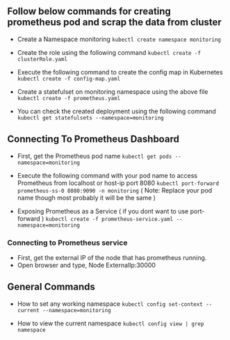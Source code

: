 ## Follow  below commands for creating prometheus pod and scrap the data from cluster 

 - Create a Namespace monitoring 
 ``` kubectl create namespace monitoring ```
 
 - Create the role using the following command
 ``` kubectl create -f clusterRole.yaml ```
 
 - Execute the following command to create the config map in Kubernetes
 ``` kubectl create -f config-map.yaml ```
 
 - Create a statefulset on monitoring namespace using the above file 
 ``` kubectl create -f prometheus.yaml ```
 
 - You can check the created deployment using the following command
 ``` kubectl get statefulsets --namespace=monitoring ```


## Connecting To Prometheus Dashboard 

- First, get the Prometheus pod name
``` kubectl get pods --namespace=monitoring ```

- Execute the following command with your pod name to access Prometheus from localhost or host-ip port 8080
``` kubectl port-forward prometheus-ss-0 8080:9090 -n monitoring ``` ( Note: Replace your pod name though most probably it will be the same )

- Exposing Prometheus as a Service ( if you dont want to use port-forward )
``` kubectl create -f prometheus-service.yaml --namespace=monitoring ```

### Connecting to Prometheus service
- First, get the external IP of the node that has prometheus running. 
- Open browser and type, 
         Node ExternalIp:30000


## General Commands 

- How to set any working namespace
```kubectl config set-context --current --namespace=monitoring```

- How to view the current namespace 
```kubectl config view | grep namespace```
